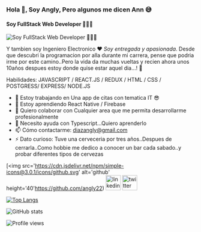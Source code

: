 ### Hola 👋, Soy **Angly**, Pero algunos me dicen Ann  😅
#### Soy FullStack Web Developer 👨🏻‍💻 
![Soy FullStack Web Developer 👨🏻‍💻 ](https://images.squarespace-cdn.com/content/v1/5f402a9d4e121b7f850b4374/1598040805651-VQ0UCEP8P02IBGM6WHTZ/App-Developer.gif?format=500w)

Y tambien soy Ingeniero Electronico ❤️ *Soy entregada y apasionada*.
Desde que descubri la programacion por alla durante mi carrera, pense que podria irme por este camino..Pero la vida da muchas vueltas y recien ahora unos 10años despues estoy donde quise estar aquel dia...!  🥳

Habilidades: JAVASCRIPT / REACT.JS / REDUX / HTML / CSS / POSTGRESS/ EXPRESS/ NODE.JS

- 🔭 Estoy trabajando en Una app de citas con tematica IT 😎 
- 🌱 Estoy aprendiendo React Native / Firebase 
- 👯 Quiero colaborar con Cualquier area que me permita desarrollarme profesionalmente 
- 🤔 Necesito ayuda con Typescript...Quiero aprenderlo 
- 📫 Cómo contactarme: diazangly@gmail.com 
- ⚡ Dato curioso: Tuve una cerveceria por tres años..Despues de cerrarla..Como hobbie me dedico a conocer un bar cada sabado..y probar diferentes tipos de cervezas 


[<img src='https://cdn.jsdelivr.net/npm/simple-icons@3.0.1/icons/github.svg' alt='github' height='40'https://github.com/angly22)  [<img src='https://cdn.jsdelivr.net/npm/simple-icons@3.0.1/icons/linkedin.svg' alt='linkedin' height='40'>](https://www.linkedin.com/in/anglydiazjimenez/)   [<img src='https://cdn.jsdelivr.net/npm/simple-icons@3.0.1/icons/twitter.svg' alt='twitter' height='40'>](https://twitter.com/anglybeer)  

[![Top Langs](https://github-readme-stats.vercel.app/api/top-langs/?username=angly22)](https://github.com/anuraghazra/github-readme-stats)

![GitHub stats](https://github-readme-stats.vercel.app/api?username=angly22&show_icons=true)  

![Profile views](https://gpvc.arturio.dev/angly22)  

